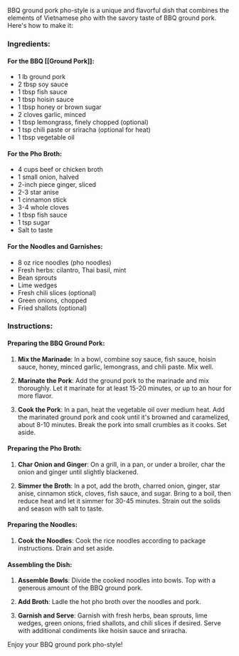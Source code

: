 BBQ ground pork pho-style is a unique and flavorful dish that combines the elements of Vietnamese pho with the savory taste of BBQ ground pork. Here's how to make it:

### Ingredients:

#### For the BBQ [[Ground Pork]]:
- 1 lb ground pork
- 2 tbsp soy sauce
- 1 tbsp fish sauce
- 1 tbsp hoisin sauce
- 1 tbsp honey or brown sugar
- 2 cloves garlic, minced
- 1 tbsp lemongrass, finely chopped (optional)
- 1 tsp chili paste or sriracha (optional for heat)
- 1 tbsp vegetable oil

#### For the Pho Broth:
- 4 cups beef or chicken broth
- 1 small onion, halved
- 2-inch piece ginger, sliced
- 2-3 star anise
- 1 cinnamon stick
- 3-4 whole cloves
- 1 tbsp fish sauce
- 1 tsp sugar
- Salt to taste

#### For the Noodles and Garnishes:
- 8 oz rice noodles (pho noodles)
- Fresh herbs: cilantro, Thai basil, mint
- Bean sprouts
- Lime wedges
- Fresh chili slices (optional)
- Green onions, chopped
- Fried shallots (optional)

### Instructions:

#### Preparing the BBQ Ground Pork:
1. **Mix the Marinade**: In a bowl, combine soy sauce, fish sauce, hoisin sauce, honey, minced garlic, lemongrass, and chili paste. Mix well.

2. **Marinate the Pork**: Add the ground pork to the marinade and mix thoroughly. Let it marinate for at least 15-20 minutes, or up to an hour for more flavor.

3. **Cook the Pork**: In a pan, heat the vegetable oil over medium heat. Add the marinated ground pork and cook until it's browned and caramelized, about 8-10 minutes. Break the pork into small crumbles as it cooks. Set aside.

#### Preparing the Pho Broth:
1. **Char Onion and Ginger**: On a grill, in a pan, or under a broiler, char the onion and ginger until slightly blackened.

2. **Simmer the Broth**: In a pot, add the broth, charred onion, ginger, star anise, cinnamon stick, cloves, fish sauce, and sugar. Bring to a boil, then reduce heat and let it simmer for 30-45 minutes. Strain out the solids and season with salt to taste.

#### Preparing the Noodles:
1. **Cook the Noodles**: Cook the rice noodles according to package instructions. Drain and set aside.

#### Assembling the Dish:
1. **Assemble Bowls**: Divide the cooked noodles into bowls. Top with a generous amount of the BBQ ground pork.

2. **Add Broth**: Ladle the hot pho broth over the noodles and pork.

3. **Garnish and Serve**: Garnish with fresh herbs, bean sprouts, lime wedges, green onions, fried shallots, and chili slices if desired. Serve with additional condiments like hoisin sauce and sriracha.

Enjoy your BBQ ground pork pho-style!